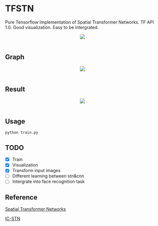 # TFSTN
Pure Tensorflow Implementation of Spatial Transformer Networks. TF API 1.0. Good visualization. Easy to be intergrated.

<div align="center">
  <img src="http://i.imgur.com/gfqLV3f.png"><br><br>
</div>

## Graph
<div align="center">
<img src="https://github.com/Zehaos/TFSTN/blob/master/graph.png"><br><br>
</div>

## Result
<div align="center">
<img src="https://github.com/Zehaos/TFSTN/blob/master/img_summary.png"><br><br>
</div>

## Usage

```
python train.py
```

## TODO
- [x] Train
- [x] Visualization
- [x] Transform input images
- [ ] Different learning between stn&cnn
- [ ] Intergrate into face recognition task

## Reference
[Spatial Transformer Networks](https://arxiv.org/pdf/1506.02025.pdf)

[IC-STN](https://github.com/ericlin79119/IC-STN)
